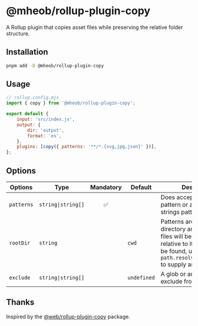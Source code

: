 # @mheob/rollup-plugin-copy

A Rollup plugin that copies asset files while preserving the relative folder structure.

## Installation

```sh
pnpm add -D @mheob/rollup-plugin-copy
```

## Usage

```js
// rollup.config.mjs
import { copy } from '@mheob/rollup-plugin-copy';

export default {
	input: 'src/index.js',
	output: {
		dir: 'output',
		format: 'es',
	},
	plugins: [copy({ patterns: '**/*.{svg,jpg,json}' })],
};
```

## Options

| Options | Type | Mandatory | Default | Description |
| --- | --- | :-: | --- | --- |
| `patterns` | `string\|string[]` | ✅ |  | Does accept a string pattern or an array of strings patterns. |
| `rootDir` | `string` |  | `cwd` | Patterns are relative to this directory and all found files will be resolved relative to it. If files can't be found, use `path.resolve('./my/path')` to supply an absolute path. |
| `exclude` | `string\|string[]` |  | `undefined` | A glob or array of globs to exclude from copying. |

## Thanks

Inspired by the [@web/rollup-plugin-copy](https://modern-web.dev/docs/building/rollup-plugin-copy/) package.
